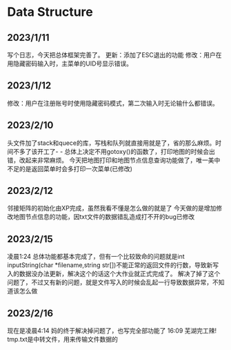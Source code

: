 # Data Structure
2023/1/11
-------------
写个日志，今天把总体框架完善了。
更新：添加了ESC退出的功能
修改：用户在用隐藏密码输入时，主菜单的UID号显示错误。

2023/1/12
--------------
修改：用户在注册账号时使用隐藏密码模式，第二次输入时无论输什么都错误。

2023/2/10
--------------------------
头文件加了stack和quece的库，写栈和队列就直接用就是了，省的那么麻烦。时间不多了该开工了- -
总体上决定不用gotoxy()的函数了，打印地图的时候会出错，改起来非常麻烦。
今天把地图打印和地图节点信息查询功能做了，唯一美中不足的是返回菜单时会多打印一次菜单(已修改)

2023/2/12
-----------------------------
邻接矩阵的初始化由XP完成，虽然我看不懂是怎么做的就是了
今天做的是增加修改地图节点信息的功能，因txt文件的数据错乱造成打不开的bug已修改

2023/2/15
-----------------------------
凌晨1:24 
总体功能都基本完成了，但有一个比较致命的问题就是int inputString(char *filename,string str[])不能正常的返回文件的行数，导致新写入的数据没办法更新，解决这个的话这个大作业就正式完成了。
解决了掉了这个问题了，不过又有新的问题，就是文件写入的时候会乱起一行导致数据异常，不知道该怎么做

2023/2/16
------------------------
现在是凌晨4:14
妈的终于解决掉问题了，也写完全部功能了
16:09
芜湖完工辣!
tmp.txt是中转文件，用来传输文件数据的
